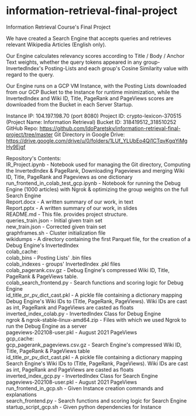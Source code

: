 # information-retrieval-final-project
Information Retrieval Course's Final Project

We have created a Search Engine that accepts queries and retrieves relevant Wikipedia Articles (English only).

Our Engine calculates relevancy scores according to Title / Body / Anchor Text weights, whether the query tokens appeared in any group-InvertedIndex's Posting-Lists and each group's Cosine Similarity value with regard to the query.

Our Engine runs on a GCP VM Instance, with the Posting Lists downloaded from our GCP Bucket to the Instance for runtime minimization, while the InvertedIndex and Wiki ID, Title, PageRank and PageViews scores are downloaded from the Bucket in each Server Startup.

Instance IP: 104.197.198.70 (port 8080)
Project ID: crypto-lexicon-370515 (Project Name: Information Retrieval)
Bucket ID: 318419512_318510252
GitHub Repo: https://github.com/IdoParetsky/information-retrieval-final-project/tree/master
Git Directory in Google Drive: https://drive.google.com/drive/u/0/folders/1LUf_YLUbEo4Qj1CTqvKgqYiMgHy9Ejgf

Repository's Contents:<br />
    IR_Project.ipynb - Notebook used for managing the Git directory, Computing the InvertedIndex & PageRank, Downloading Pageviews and merging Wiki ID, Title, PageRank and Pageviews as one dictionary<br />
    run_frontend_in_colab_test_gcp.ipynb - Notebook for running the Debug Engine (1000 articles) with Ngrok & optimizing the group weights on the full Search Engine<br />
    Report.docx - A written summary of our work, in text<br />
    Report.pptx - A written summary of our work, in slides<br />
    README.md - This file. provides project structure.<br />
    queries_train.json - Initial given train set<br />
    new_train.json - Corrected given train set<br />
    graphframes.sh - Cluster initialization file<br />
    wikidumps - A directory containing the first Parquet file, for the creation of a Debug Engine's InvertedIndex<br />
    colab_cache:<br />
        colab_bins - Posting Lists' .bin files<br />
        colab_indexes - groups' InvertedIndex .pkl files<br />
        colab_pagerank.csv.gz - Debug Engine's compressed Wiki ID, Title, PageRank & PageViews table.<br />
        colab_search_frontend.py - Search functions and scoring logic for Debug Engine<br />
        id_title_pr_pv_dict_cast.pkl - A pickle file containing a dictionary mapping Debug Engine's Wiki IDs to (Title, PageRank, PageViews). Wiki IDs are cast as int, PageRank and PageViews are casted as floats<br />
        inverted_index_colab.py - InvertedIndex Class for Debug Engine<br />
        ngrok & ngrok-stable-linux-amd64.zip - Files with which we used Ngrok to run the Debug Engine as a server<br />
        pageviews-202108-user.pkl - August 2021 PageViews<br />
    gcp_cache:<br />
        gcp_pagerank_pageviews.csv.gz - Search Engine's compressed Wiki ID, Title, PageRank & PageViews table<br />
        id_title_pr_pv_dict_cast.pkl - A pickle file containing a dictionary mapping Search Engine's Wiki IDs to (Title, PageRank, PageViews). Wiki IDs are cast as int, PageRank and PageViews are casted as floats<br />
        inverted_index_gcp.py - InvertedIndex Class for Search Engine<br />
        pageviews-202108-user.pkl - August 2021 PageViews<br />
        run_frontend_in_gcp.sh - Given Instance creation commands and explanations<br />
        search_frontend.py - Search functions and scoring logic for Search Engine<br />
        startup_script_gcp.sh - Given python dependencies for Instance<br />
       
